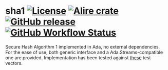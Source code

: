 sha1 
[![License](https://img.shields.io/github/license/AntonMeep/sha1.svg?color=blue)](https://github.com/AntonMeep/sha1/blob/master/LICENSE.txt)
[![Alire crate](https://img.shields.io/endpoint?url=https://alire.ada.dev/badges/sha1.json)](https://alire.ada.dev/crates/sha1.html)
[![GitHub release](https://img.shields.io/github/release/AntonMeep/sha1.svg)](https://github.com/AntonMeep/sha1/releases/latest)
[![GitHub Workflow Status](https://img.shields.io/github/workflow/status/AntonMeep/sha1/Default)](https://github.com/AntonMeep/sha1/actions)
=======

Secure Hash Algorithm 1 implemented in Ada, no external dependencies. For the
ease of use, both generic interface and a Ada.Streams-compatible one are
provided. Implementation has been tested against [these](https://www.di-mgt.com.au/sha_testvectors.html)
test vectors.
